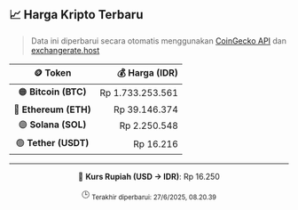 

<!-- HARGA_KRIPTO -->
## 📈 Harga Kripto Terbaru

> Data ini diperbarui secara otomatis menggunakan [CoinGecko API](https://www.coingecko.com/) dan [exchangerate.host](https://exchangerate.host/)

<div align="center">

| 🪙 Token | 💰 Harga (IDR) |
|:------:|---------------:|
| 🟠 **Bitcoin (BTC)**   | Rp 1.733.253.561 |
| 🔵 **Ethereum (ETH)**  | Rp 39.146.374 |
| 🟣 **Solana (SOL)**    | Rp 2.250.548 |
| 🟢 **Tether (USDT)**   | Rp 16.216 |

---

💱 **Kurs Rupiah (USD → IDR)**: Rp 16.250

🕒 <sub>Terakhir diperbarui: 27/6/2025, 08.20.39</sub>

</div>
<!-- /HARGA_KRIPTO -->